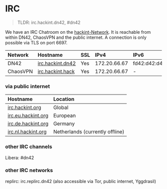 # IRC
> TLDR: irc.hackint.dn42, #dn42

We have an IRC Chatroom on the [hackint-Network](https://www.hackint.org). It is reachable from within DN42, ChaosVPN and the public internet. A connection is only possible via TLS on port 6697.

| Network | Hostname                                 |  SSL        | IPv4                       | IPv6         |
|:--------|:------------------------------------------|:------ |:-------------------------- |:------------ |
| DN42 | [irc.hackint.dn42](ircs://irc.hackint.dn42:6697) |  Yes    | 172.20.66.67 |  fd42:d42:d42:6667::1 |
| ChaosVPN | [irc.hackint.hack](ircs://irc.hackint.hack:6697) |  Yes    | 172.20.66.67 |  - |


### via public internet

| Hostname                                              | Location      |
|:----------------------------------------------------- |:--------------|
| [irc.hackint.org](ircs://irc.hackint.org:6697)        | Global        |
| [irc.eu.hackint.org](ircs://irc.eu.hackint.org:6697)  | European      |
| [irc.de.hackint.org](ircs://irc.de.hackint.org:6697)  | Germany       |
| [irc.nl.hackint.org](ircs://irc.nl.hackint.org:6697)  | Netherlands (currently offline)   |

### other IRC channels

Libera: #dn42

### other IRC networks

replirc: irc.replirc.dn42 (also accessible via Tor, public internet, Yggdrasil)


